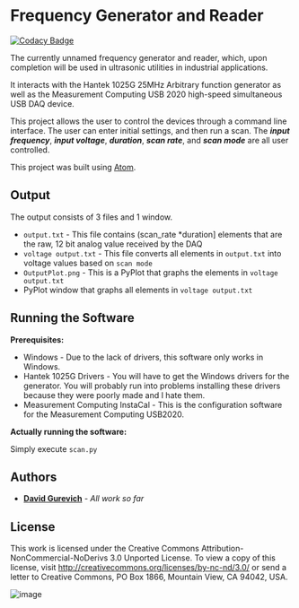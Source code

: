 # Frequency Generator and Reader

[![Codacy Badge](https://api.codacy.com/project/badge/Grade/a7f6ffc1e54c4987857f00c48a3705c7)](https://app.codacy.com/app/davidgur/Frequency-Generator-Reader?utm_source=github.com&utm_medium=referral&utm_content=davidgur/Frequency-Generator-Reader&utm_campaign=badger)

The currently unnamed frequency generator and reader, which, upon completion will be used in ultrasonic utilities in industrial applications.

It interacts with the Hantek 1025G 25MHz Arbitrary function generator as well as the Measurement Computing USB 2020 high-speed simultaneous USB DAQ device.

This project allows the user to control the devices through a command line interface. The user can enter initial settings, and then run a scan. The ***input frequency***, ***input voltage***, ***duration***, ***scan rate***, and ***scan mode*** are all user controlled.

This project was built using [Atom](http://atom.io).

## Output

The output consists of 3 files and 1 window.
* ```output.txt``` - This file contains (scan_rate \*duration] elements that are the raw, 12 bit analog value received by the DAQ
* ```voltage output.txt``` - This file converts all elements in ```output.txt``` into voltage values based on ```scan mode```
* ```OutputPlot.png``` - This is a PyPlot that graphs the elements in ```voltage output.txt```
* PyPlot window that graphs all elements in ```voltage output.txt```

## Running the Software

**Prerequisites:**
* Windows - Due to the lack of drivers, this software only works in Windows.
* Hantek 1025G Drivers - You will have to get the Windows drivers for the generator. You will probably run into problems installing these drivers because they were poorly made and I hate them.
* Measurement Computing InstaCal - This is the configuration software for the Measurement Computing USB2020.

**Actually running the software:**

Simply execute ```scan.py```



## Authors

* [**David Gurevich**](https://github.com/davidgur) - *All work so far*

## License

This work is licensed under the Creative Commons Attribution-NonCommercial-NoDerivs 3.0 Unported License. To view a copy of this license, visit http://creativecommons.org/licenses/by-nc-nd/3.0/ or send a letter to Creative Commons, PO Box 1866, Mountain View, CA 94042, USA.

![image](https://i.creativecommons.org/l/by-nc-nd/3.0/88x31.png)
